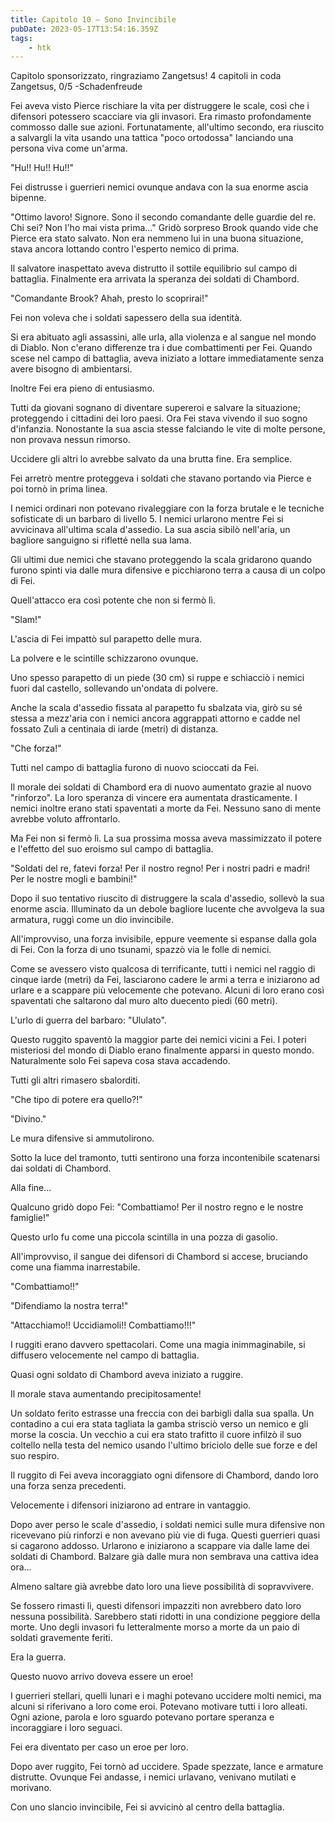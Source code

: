 ```yaml
---
title: Capitolo 10 – Sono Invincibile
pubDate: 2023-05-17T13:54:16.359Z
tags:
    - htk
---
```



Capitolo sponsorizzato, ringraziamo Zangetsus!
4 capitoli in coda Zangetsus, 0/5
-Schadenfreude

Fei aveva visto Pierce rischiare la vita per distruggere le scale, così che i difensori potessero scacciare via gli invasori. Era rimasto profondamente commosso dalle sue azioni. Fortunatamente, all'ultimo secondo, era riuscito a salvargli la vita usando una tattica "poco ortodossa" lanciando una persona viva come un'arma.

"Hu!! Hu!! Hu!!"

Fei distrusse i guerrieri nemici ovunque andava con la sua enorme ascia bipenne.

"Ottimo lavoro! Signore. Sono il secondo comandante delle guardie del re. Chi sei? Non l'ho mai vista prima..." Gridò sorpreso Brook quando vide che Pierce era stato salvato. Non era nemmeno lui in una buona situazione, stava ancora lottando contro l'esperto nemico di prima.

Il salvatore inaspettato aveva distrutto il sottile equilibrio sul campo di battaglia. Finalmente era arrivata la speranza dei soldati di Chambord.

"Comandante Brook? Ahah, presto lo scoprirai!"

Fei non voleva che i soldati sapessero della sua identità.

Si era abituato agli assassini, alle urla, alla violenza e al sangue nel mondo di Diablo. Non c'erano differenze tra i due combattimenti per Fei. Quando scese nel campo di battaglia, aveva iniziato a lottare immediatamente senza avere bisogno di ambientarsi.

Inoltre Fei era pieno di entusiasmo.

Tutti da giovani sognano di diventare supereroi e salvare la situazione; proteggendo i cittadini dei loro paesi. Ora Fei stava vivendo il suo sogno d'infanzia. Nonostante la sua ascia stesse falciando le vite di molte persone, non provava nessun rimorso.

Uccidere gli altri lo avrebbe salvato da una brutta fine. Era semplice.

Fei arretrò mentre proteggeva i soldati che stavano portando via Pierce e poi tornò in prima linea.

I nemici ordinari non potevano rivaleggiare con la forza brutale e le tecniche sofisticate di un barbaro di livello 5. I nemici urlarono mentre Fei si avvicinava all'ultima scala d'assedio. La sua ascia sibilò nell'aria, un bagliore sanguigno si rifletté nella sua lama.

Gli ultimi due nemici che stavano proteggendo la scala gridarono quando furono spinti via dalle mura difensive e picchiarono terra a causa di un colpo di Fei.

Quell'attacco era così potente che non si fermò lì.

"Slam!"

L'ascia di Fei impattò sul parapetto delle mura.

La polvere e le scintille schizzarono ovunque.

Uno spesso parapetto di un piede (30 cm) si ruppe e schiacciò i nemici fuori dal castello, sollevando un'ondata di polvere.

Anche la scala d'assedio fissata al parapetto fu sbalzata via, girò su sé stessa a mezz'aria con i nemici ancora aggrappati attorno e cadde nel fossato Zuli a centinaia di iarde (metri) di distanza.

"Che forza!"

Tutti nel campo di battaglia furono di nuovo scioccati da Fei.

Il morale dei soldati di Chambord era di nuovo aumentato grazie al nuovo "rinforzo". La loro speranza di vincere era aumentata drasticamente. I nemici inoltre erano stati spaventati a morte da Fei. Nessuno sano di mente avrebbe voluto affrontarlo.

Ma Fei non si fermò lì. La sua prossima mossa aveva massimizzato il potere e l'effetto del suo eroismo sul campo di battaglia.

"Soldati del re, fatevi forza! Per il nostro regno! Per i nostri padri e madri! Per le nostre mogli e bambini!"

Dopo il suo tentativo riuscito di distruggere la scala d'assedio, sollevò la sua enorme ascia. Illuminato da un debole bagliore lucente che avvolgeva la sua armatura, ruggì come un dio invincibile.

All'improvviso, una forza invisibile, eppure veemente si espanse dalla gola di Fei. Con la forza di uno tsunami, spazzò via le folle di nemici.

Come se avessero visto qualcosa di terrificante, tutti i nemici nel raggio di cinque iarde (metri) da Fei, lasciarono cadere le armi a terra e iniziarono ad urlare e a scappare più velocemente che potevano. Alcuni di loro erano così spaventati che saltarono dal muro alto duecento piedi (60 metri).

L'urlo di guerra del barbaro: "Ululato".

Questo ruggito spaventò la maggior parte dei nemici vicini a Fei. I poteri misteriosi del mondo di Diablo erano finalmente apparsi in questo mondo. Naturalmente solo Fei sapeva cosa stava accadendo.

Tutti gli altri rimasero sbalorditi.

"Che tipo di potere era quello?!"

"Divino."

Le mura difensive si ammutolirono.

Sotto la luce del tramonto, tutti sentirono una forza incontenibile scatenarsi dai soldati di Chambord.

Alla fine...

Qualcuno gridò dopo Fei: "Combattiamo! Per il nostro regno e le nostre famiglie!"

Questo urlo fu come una piccola scintilla in una pozza di gasolio.

All'improvviso, il sangue dei difensori di Chambord si accese, bruciando come una fiamma inarrestabile.

"Combattiamo!!"

"Difendiamo la nostra terra!"

"Attacchiamo!! Uccidiamoli!! Combattiamo!!!"

I ruggiti erano davvero spettacolari. Come una magia inimmaginabile, si diffusero velocemente nel campo di battaglia.

Quasi ogni soldato di Chambord aveva iniziato a ruggire.

Il morale stava aumentando precipitosamente!

Un soldato ferito estrasse una freccia con dei barbigli dalla sua spalla. Un contadino a cui era stata tagliata la gamba strisciò verso un nemico e gli morse la coscia. Un vecchio a cui era stato trafitto il cuore infilzò il suo coltello nella testa del nemico usando l'ultimo briciolo delle sue forze e del suo respiro.

Il ruggito di Fei aveva incoraggiato ogni difensore di Chambord, dando loro una forza senza precedenti.

Velocemente i difensori iniziarono ad entrare in vantaggio.

Dopo aver perso le scale d'assedio, i soldati nemici sulle mura difensive non ricevevano più rinforzi e non avevano più vie di fuga. Questi guerrieri quasi si cagarono addosso. Urlarono e iniziarono a scappare via dalle lame dei soldati di Chambord. Balzare già dalle mura non sembrava una cattiva idea ora...

Almeno saltare già avrebbe dato loro una lieve possibilità di sopravvivere.

Se fossero rimasti lì, questi difensori impazziti non avrebbero dato loro nessuna possibilità. Sarebbero stati ridotti in una condizione peggiore della morte. Uno degli invasori fu letteralmente morso a morte da un paio di soldati gravemente feriti.

Era la guerra.

Questo nuovo arrivo doveva essere un eroe!

I guerrieri stellari, quelli lunari e i maghi potevano uccidere molti nemici, ma alcuni si riferivano a loro come eroi. Potevano motivare tutti i loro alleati. Ogni azione, parola e loro sguardo potevano portare speranza e incoraggiare i loro seguaci.

Fei era diventato per caso un eroe per loro.

Dopo aver ruggito, Fei tornò ad uccidere. Spade spezzate, lance e armature distrutte. Ovunque Fei andasse, i nemici urlavano, venivano mutilati e morivano.

Con uno slancio invincibile, Fei si avvicinò al centro della battaglia.




